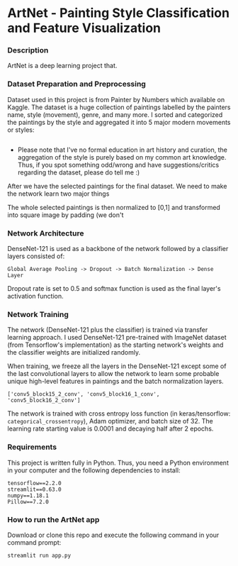 # ArtNet - Painting Style Classification and Feature Visualization

### Description
ArtNet is a deep learning project that. 

### Dataset Preparation and Preprocessing
Dataset used in this project is from Painter by Numbers which available on Kaggle. The dataset is a huge collection of paintings labelled by the painters name, style (movement), genre, and many more. I sorted and categorized the paintings by the style and aggregated it into 5 major modern movements or styles:
```

```
* Please note that I've no formal education in art history and curation, the aggregation of the style is purely based on my common art knowledge. Thus, if you spot something odd/wrong and have suggestions/critics regarding the dataset, please do tell me :) 

After we have the selected paintings for the final dataset. We need to make the network learn two major things 

The whole selected paintings is then normalized to [0,1] and transformed into square image by padding (we don't 


### Network Architecture
DenseNet-121 is used as a backbone of the network followed by a classifier layers consisted of:
```
Global Average Pooling -> Dropout -> Batch Normalization -> Dense Layer
```
Dropout rate is set to 0.5 and softmax function is used as the final layer's activation function.

### Network Training
The network (DenseNet-121 plus the classifier) is trained via transfer learning approach. I used DenseNet-121 pre-trained with ImageNet dataset (from Tensorflow's implementation) as the starting network's weights and the classifier weights are initialized randomly.

When training, we freeze all the layers in the DenseNet-121 except some of the last convolutional layers to allow the network to learn some probable unique high-level features in paintings and the batch normalization layers.
```
['conv5_block15_2_conv', 'conv5_block16_1_conv', 'conv5_block16_2_conv']
```
The network is trained with cross entropy loss function (in keras/tensorflow: ```categorical_crossentropy```), Adam optimizer, and batch size of 32. The learning rate starting value is 0.0001 and decaying half after 2 epochs.

### Requirements
This project is written fully in Python. Thus, you need a Python environment in your computer and the following dependencies to install:
```
tensorflow==2.2.0 
streamlit==0.63.0
numpy==1.18.1
Pillow==7.2.0
```

### How to run the ArtNet app
Download or clone this repo and execute the following command in your command prompt:
```
streamlit run app.py
```


